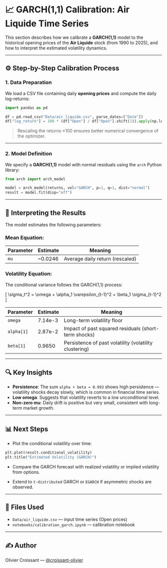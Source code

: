 
# 📈 GARCH(1,1) Calibration: Air Liquide Time Series

This section describes how we calibrate a **GARCH(1,1)** model to the historical opening prices of the **Air Liquide** stock (from 1990 to 2025), and how to interpret the estimated volatility dynamics.

---

## ⚙️ Step-by-Step Calibration Process

### 1. **Data Preparation**
We load a CSV file containing daily **opening prices** and compute the daily log-returns:
```python
import pandas as pd

df = pd.read_csv("Data/air_liquide.csv", parse_dates=["Date"])
df["log_return"] = 100 * (df["Open"] / df["Open"].shift(1)).apply(np.log)
```
> Rescaling the returns ×100 ensures better numerical convergence of the optimizer.

---

### 2. **Model Definition**
We specify a **GARCH(1,1)** model with normal residuals using the `arch` Python library:
```python
from arch import arch_model

model = arch_model(returns, vol="GARCH", p=1, q=1, dist="normal")
result = model.fit(disp="off")
```

---

## 🧠 Interpreting the Results

The model estimates the following parameters:

### Mean Equation:
| Parameter | Estimate | Meaning |
|-----------|----------|---------|
| `mu`      | ~0.0246  | Average daily return (rescaled) |

### Volatility Equation:
The conditional variance follows the GARCH(1,1) process:

\[
\sigma_t^2 = \omega + \alpha_1 \varepsilon_{t-1}^2 + \beta_1 \sigma_{t-1}^2
\]

| Parameter | Estimate | Meaning |
|-----------|----------|---------|
| `omega`   | 7.14e-3  | Long-term volatility floor |
| `alpha[1]`| 2.87e-2  | Impact of past squared residuals (short-term shocks) |
| `beta[1]` | 0.9650   | Persistence of past volatility (volatility clustering) |

---

## 🔍 Key Insights

- **Persistence**: The sum `alpha + beta ≈ 0.993` shows high persistence — volatility shocks decay slowly, which is common in financial time series.
- **Low omega**: Suggests that volatility reverts to a low unconditional level.
- **Non-zero mu**: Daily drift is positive but very small, consistent with long-term market growth.

---

## 📊 Next Steps

- Plot the conditional volatility over time:
```python
plt.plot(result.conditional_volatility)
plt.title("Estimated Volatility (GARCH)")
```

- Compare the GARCH forecast with realized volatility or implied volatility from options.

- Extend to `t-distributed` GARCH or `EGARCH` if asymmetric shocks are observed.

---

## 📁 Files Used

- `Data/air_liquide.csv` — input time series (Open prices)
- `notebooks/calibration_garch.ipynb` — calibration notebook

---

## ✍️ Author

Olivier Croissant — [@croissant-olivier](https://github.com/croissant-olivier)
